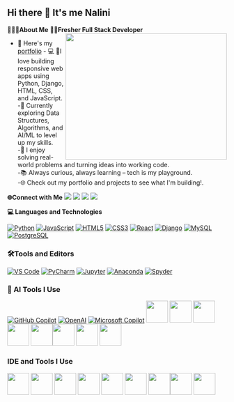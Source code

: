 ## Hi there 👋 It's me Nalini
**🙋‍♀️🌱About Me**
**👩‍💻Fresher Full Stack Developer**
<img align="right" width="370" height="290" src="https://th.bing.com/th/id/OIP.ihyTpqlzFuz4idN_FLzqhwHaHa?w=186&h=185&c=7&r=0&o=7&cb=12&pid=1.7&rm=3">
- 🔭 Here's my [portfolio](https://nalinii.web.app/)                            - 💻 🌱I love building responsive web apps using Python, Django, HTML, CSS, and JavaScript.  
-🚀 Currently exploring Data Structures, Algorithms, and AI/ML to level up my skills.  
-🔧 I enjoy solving real-world problems and turning ideas into working code.  
-📚 Always curious, always learning – tech is my playground.  
-🌐 Check out my portfolio and projects to see what I'm building!.

**🌐Connect with Me**
 [<img src="https://img.shields.io/badge/X-000000?style=for-the-badge&logo=x&logoColor=white" />](https://x.com/Nalini_progr)
[<img src="https://img.shields.io/badge/LinkedIn-0A66C2?style=for-the-badge&logo=linkedin&logoColor=white" />](https://linkedin.com/in/nalini-saravanan)
[<img src="https://img.shields.io/badge/GitHub-181717?style=for-the-badge&logo=github&logoColor=white" />](https://github.com/Nalini123955)
[<img src="https://img.shields.io/badge/Portfolio-FF5722?style=for-the-badge&logo=web&logoColor=white" />](https://nalini.web.app)
      
**💻 Languages and Technologies**

[![Python](https://img.shields.io/badge/Python-3776AB?style=for-the-badge&logo=python&logoColor=white)](#)
[![JavaScript](https://img.shields.io/badge/JavaScript-F7DF1E?style=for-the-badge&logo=javascript&logoColor=black)](#)
[![HTML5](https://img.shields.io/badge/HTML5-E34F26?style=for-the-badge&logo=html5&logoColor=white)](#)
[![CSS3](https://img.shields.io/badge/CSS3-1572B6?style=for-the-badge&logo=css3&logoColor=white)](#)
[![React](https://img.shields.io/badge/React-61DAFB?style=for-the-badge&logo=react&logoColor=black)](#)
[![Django](https://img.shields.io/badge/Django-092E20?style=for-the-badge&logo=django&logoColor=white)](#)
[![MySQL](https://img.shields.io/badge/MySQL-4479A1?style=for-the-badge&logo=mysql&logoColor=white)](#)
[![PostgreSQL](https://img.shields.io/badge/PostgreSQL-336791?style=for-the-badge&logo=postgresql&logoColor=white)](#)

### **🛠Tools and Editors**
[![VS Code](https://img.shields.io/badge/VS_Code-007ACC?style=for-the-badge&logo=visual-studio-code&logoColor=white)](#)
[![PyCharm](https://img.shields.io/badge/PyCharm-000000?style=for-the-badge&logo=pycharm&logoColor=white)](#)
[![Jupyter](https://img.shields.io/badge/Jupyter-F37626?style=for-the-badge&logo=jupyter&logoColor=white)](#)
[![Anaconda](https://img.shields.io/badge/Anaconda-44A833?style=for-the-badge&logo=anaconda&logoColor=white)](#)
[![Spyder](https://img.shields.io/badge/Spyder-FF0000?style=for-the-badge&logo=spyder-ide&logoColor=white)](#)

### **🤖 AI Tools I Use**
[![GitHub Copilot](https://img.shields.io/badge/GitHub_Copilot-1DB954?style=for-the-badge&logo=github&logoColor=white)](#)
[![OpenAI](https://img.shields.io/badge/OpenAI-412991?style=for-the-badge&logo=openai&logoColor=white)](#)
[![Microsoft Copilot](https://img.shields.io/badge/Microsoft_Copilot-0078D4?style=for-the-badge&logo=microsoft&logoColor=white)](#)
<img height="50" width="50" src="https://img.icons8.com/color/48/000000/python.png" /> <img height="50" width="50" src="https://img.icons8.com/color/48/000000/html-5.png" /> <img height="50" width="50" src="https://img.icons8.com/color/48/000000/css3.png" /> <img height="50" width="50" src="https://img.icons8.com/color/48/000000/bootstrap.png" />
<img height="50" width="50" src="https://img.icons8.com/color/48/000000/javascript.png"/><img height="50" height="50" width="50"  src="https://img.icons8.com/color/48/000000/google-firebase-console.png"/> <img height="50" width="50" src="https://img.icons8.com/color/48/000000/mysql-logo.png"/> <img height="50" width="50" src="https://img.icons8.com/color/48/000000/nodejs.png"/> 

### **IDE and Tools I Use**
<img height="50" width="50" src="https://img.icons8.com/color/48/000000/visual-studio-code-2019.png"/> <img height="50" width="50" src="https://img.icons8.com/color/48/000000/pycharm.png"/> <img height="50" width="50" src="https://img.icons8.com/color/50/000000/git.png"/> <img height="50" width="50" src="https://img.icons8.com/dusk/64/000000/anaconda.png"/> <img height="50" src="https://img.icons8.com/officel/480/null/java-eclipse.png"/> <img height="50" src="https://img.icons8.com/color/480/null/notion--v1.png" /> <img height="50" width="50" src="https://img.icons8.com/doodle/48/000000/adobe-photoshop.png"/><img height="50" src="https://img.shields.io/badge/Netlify-00C7B7?style=for-the-badge&logo=netlify&logoColor=white"/> <img height="50" src="https://img.shields.io/badge/Adobe%20XD-FF61F6?style=for-the-badge&logo=Adobe%20XD&logoColor=white"/>

